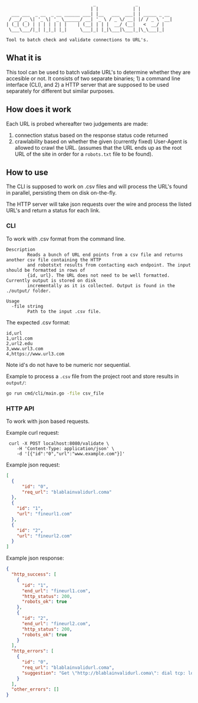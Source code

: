 ```
                                 _               _
                                | |             | |
  ___ ___  _ __  _ __ ______ ___| |__   ___  ___| | _____ _ __
 / __/ _ \| '_ \| '_ \______/ __| '_ \ / _ \/ __| |/ / _ \ '__|
| (_| (_) | | | | | | |    | (__| | | |  __/ (__|   <  __/ |
 \___\___/|_| |_|_| |_|     \___|_| |_|\___|\___|_|\_\___|_|

Tool to batch check and validate connections to URL's.
```

## What it is
This tool can be used to batch validate URL's to determine whether they are accesible or not.
It consists of two separate binaries; 1) a command line interface (CLI), and 2) a HTTP server that
are supposed to be used separately for different but similar purposes.

## How does it work
Each URL is probed whereafter two judgements are made:
1. connection status based on the response status code returned
2. crawlability based on whether the given (currently fixed) User-Agent is allowed to crawl the URL.
   (assumes that the URL ends up as the root URL of the site in order for a `robots.txt` file to be
   found).

## How to use
The CLI is supposed to work on .csv files and will process the URL's found in parallel, persisting
them on disk on-the-fly.

The HTTP server will take json requests over the wire and process the listed URL's and return
a status for each link.

### CLI
To work with .csv format from the command line.

```
Description
        Reads a bunch of URL end points from a csv file and returns another csv file containing the HTTP
        and robotstxt results from contacting each endpoint. The input should be formatted in rows of
        {id, url}. The URL does not need to be well formatted. Currently output is stored on disk
        incrementally as it is collected. Output is found in the ./output/ folder.

Usage
  -file string
        Path to the input .csv file.
```

The expected .csv format:
```csv
id,url
1,url1.com
2,url2.edu
3,www.url3.com
4,https://www.url3.com
```
Note id's do not have to be numeric nor sequential.

Example to process a `.csv` file from the project root and store results in `output/`:
```bash
go run cmd/cli/main.go -file csv_file
```

### HTTP API
To work with json based requests.

Example curl request:
```
 curl -X POST localhost:8080/validate \
 	-H 'Content-Type: application/json' \
 	-d '[{"id":"0","url":"www.example.com"}]'
```

Example json request:
```json
[
  {
      "id": "0",
      "req_url": "blablainvalidurl.coma"
  },
  {
    "id": "1",
    "url": "fineurl1.com"
  },
  {
    "id": "2",
    "url": "fineurl2.com"
  }
]
```

Example json response:
```json
{
  "http_success": [
    {
      "id": "1",
      "end_url": "fineurl1.com",
      "http_status": 200,
      "robots_ok": true
    },
    {
      "id": "2",
      "end_url": "fineurl2.com",
      "http_status": 200,
      "robots_ok": true
    }
  ],
  "http_errors": [
    {
      "id": "0",
      "req_url": "blablainvalidurl.coma",
      "suggestion": "Get \"http://blablainvalidurl.coma\": dial tcp: lookup blablainvalidurl.coma: no such host"
    }
  ],
  "other_errors": []
}
```
